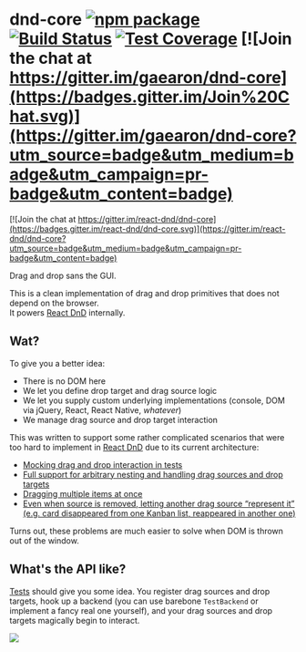 # dnd-core [![npm package](https://img.shields.io/npm/v/dnd-core.svg?style=flat-square)](https://www.npmjs.org/package/dnd-core) [![Build Status](https://travis-ci.org/gaearon/dnd-core.svg?branch=master)](https://travis-ci.org/gaearon/dnd-core) [![Test Coverage](https://codeclimate.com/github/gaearon/dnd-core/badges/coverage.svg)](https://codeclimate.com/github/gaearon/dnd-core) [![Join the chat at https://gitter.im/gaearon/dnd-core](https://badges.gitter.im/Join%20Chat.svg)](https://gitter.im/gaearon/dnd-core?utm_source=badge&utm_medium=badge&utm_campaign=pr-badge&utm_content=badge)  

[![Join the chat at https://gitter.im/react-dnd/dnd-core](https://badges.gitter.im/react-dnd/dnd-core.svg)](https://gitter.im/react-dnd/dnd-core?utm_source=badge&utm_medium=badge&utm_campaign=pr-badge&utm_content=badge)


Drag and drop sans the GUI.  

This is a clean implementation of drag and drop primitives that does not depend on the browser.  
It powers [React DnD](https://github.com/gaearon/react-dnd) internally.  

## Wat?

To give you a better idea:

* There is no DOM here
* We let you define drop target and drag source logic
* We let you supply custom underlying implementations (console, DOM via jQuery, React, React Native, *whatever*)
* We manage drag source and drop target interaction

This was written to support some rather complicated scenarios that were too hard to implement in [React DnD](https://github.com/gaearon/react-dnd) due to its current architecture:

* [Mocking drag and drop interaction in tests](https://github.com/gaearon/react-dnd/issues/55)
* [Full support for arbitrary nesting and handling drag sources and drop targets](https://github.com/gaearon/react-dnd/issues/87)
* [Dragging multiple items at once](https://github.com/gaearon/react-dnd/issues/14)
* [Even when source is removed, letting another drag source “represent it” (e.g. card disappeared from one Kanban list, reappeared in another one)](https://github.com/gaearon/react-dnd/pull/64#issuecomment-76118757)

Turns out, these problems are much easier to solve when DOM is thrown out of the window.

## What's the API like?

[Tests](https://github.com/gaearon/dnd-core/tree/master/test) should give you some idea. You register drag sources and drop targets, hook up a backend (you can use barebone `TestBackend` or implement a fancy real one yourself), and your drag sources and drop targets magically begin to interact.

![](http://i.imgur.com/6l8CpxZ.png)

